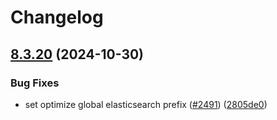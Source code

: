# Changelog

## [8.3.20](https://github.com/camunda/camunda-platform-helm/compare/camunda-platform-8.3-v8.3.19...camunda-platform-8.3-8.3.20) (2024-10-30)


### Bug Fixes

* set optimize global elasticsearch prefix ([#2491](https://github.com/camunda/camunda-platform-helm/issues/2491)) ([2805de0](https://github.com/camunda/camunda-platform-helm/commit/2805de0a10dfff30f511b8c7a96d9d9da2e1e941))
